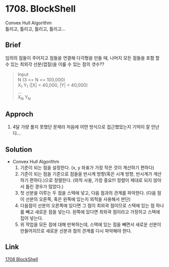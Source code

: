 # 1708. BlockShell  
Convex Hull Algorithm  
틀리고, 틀리고, 틀리고, 틀리고...  

## Brief  
임의의 점들이 주어지고 점들을 연결해 다각형을 만들 때, 나머지 모든 점들을 포함 할 수 있는 최외각 선분(껍질)을 이룰 수 있는 점의 갯수??  

> Input  
> N (3 <= N <= 100,000)  
> X<sub>1</sub> Y<sub>1</sub> (|X| < 40,000, |Y| < 40,000)  
> ...  
> X<sub>N</sub> Y<sub>N</sub>  

## Approch  
1. 4달 가량 풀지 못했던 문제라 처음에 어떤 방식으로 접근했었는지 기억이 잘 안난다...  

## Solution  
- Convex Hull Algorithm  
    1. 기준이 되는 점을 설정한다. (x, y 좌표가 가장 작은 것이 계산하기 편하다)  
    2. 기준이 되는 점을 기준으로 점들을 반시계 방향(혹은 시계 방향, 반시계가 계산하기 편하다.)으로 정렬한다. (외적 사용, 가장 중요!!! 정렬이 제대로 되지 않아서 틀린 경우가 많았다.)  
    3. 첫 선분을 이루는 두 점을 스택에 넣고, 다음 점과의 관계를 파악한다. (다음 점이 선분의 오른쪽, 혹은 왼쪽에 있는지 외적을 사용해서 판단)  
    4. 다음점이 선분의 오른쪽에 있다면 그 점이 최외곽 점이므로 스택에 있는 점 하나를 빼고 새로운 점을 넣는다. 왼쪽에 있다면 최외곽 점이라고 가정하고 스택에 집어 넣는다.  
    5. 위 작업을 모든 점에 대해 반복하는데, 스택에 있는 점을 빼면서 새로운 선분이 만들어지므로 새로운 선분과 점의 관계를 다시 파악해야 한다.  

## Link  
[1708 BlockShell](https://www.acmicpc.net/problem/1708)  